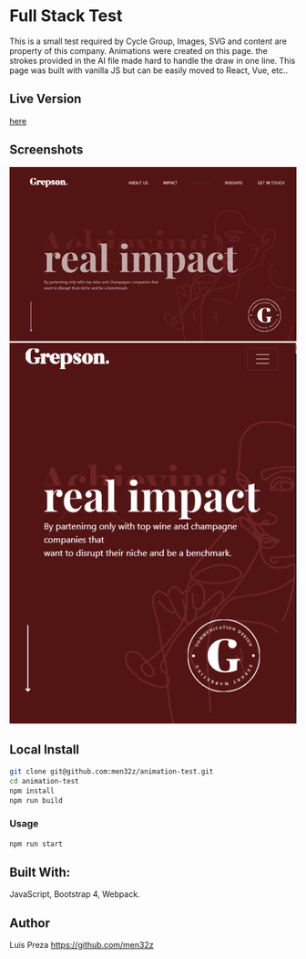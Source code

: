 # Full Stack Test

This is a small test required by Cycle Group, Images, SVG and content are property of this company. Animations were created on this page. the strokes provided in the AI file made hard to handle the draw in one line. This page was built with vanilla JS but can be easily moved to React, Vue, etc.. 

## Live Version

[here]()

## Screenshots
![Desktop](https://raw.githubusercontent.com/men32z/animation-test/development/docs/screenshot1.png)
![Movile](https://raw.githubusercontent.com/men32z/animation-test/development/docs/screenshot2.png)

## Local Install

```sh
git clone git@github.com:men32z/animation-test.git
cd animation-test
npm install
npm run build
```

### Usage

```sh
npm run start
```

## Built With:

JavaScript, Bootstrap 4, Webpack.

## Author
Luis Preza https://github.com/men32z
